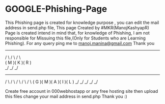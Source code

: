 # GOOGLE-Phishing-Page
This Phishing page is created for knowledge purpose , you can edit the mail address in send.php file, 
This page Created by #MKR(ManojKashyapR)
Page is created intend in mind that, for knowledge of Phishing,
I am not responsible for Missuing this file,(Only for Students who are Learning Phishing).
For any query ping me to manoj.manina@gmail.com
Thank you
   _    _    _            
  / \  / \  / \           
 ( M )( K )( R )          
  \_/  \_/  \_/           
   _    _    _    _    _  
  / \  / \  / \  / \  / \ 
 ( G )( M )( A )( I )( L )
  \_/  \_/  \_/  \_/  \_/ 
 
 
 Create free account in 000webhostapp or any free hosting site then upload this files 
 change your mail address in send.php
 Thank you :)
 
 
